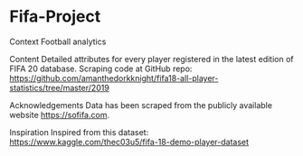 # Fifa-Project

Context
Football analytics

Content
Detailed attributes for every player registered in the latest edition of FIFA 20 database. Scraping code at GitHub repo: https://github.com/amanthedorkknight/fifa18-all-player-statistics/tree/master/2019

Acknowledgements
Data has been scraped from the publicly available website https://sofifa.com.

Inspiration
Inspired from this dataset: https://www.kaggle.com/thec03u5/fifa-18-demo-player-dataset
